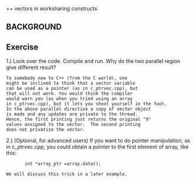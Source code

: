 ++ vectors in worksharing constructs

## BACKGROUND

## Exercise
1.) 
    Look over the code.
    Compile and run.
    Why do the two parallel region give different result?

    To somebody new to C++ (from the C world), one
    might be inclined to think that a vector variable 
    can be used as a pointer (as in c_ptrvec.cpp), but 
    that will not work. You would think the compiler 
    would warn you (as when you tried using an array
    in c_ptrvec.cpp), but it lets you shoot yourself in the foot.
    In the above parallel directive a copy of vector object
    is made and any updates are private to the thread.
    Hence, the first printing just returns the original "9" 
    values assigned to the vector.  The second printing
    does not privatize the vector.

2.) (Optional, for advanced users)
    If you want to do pointer manipulation, as in c_ptrvec.cpp,
    you could obtain a pointer to the first element of
    array, like this:
```
       int *array_ptr =array.data();
```
    We will discuss this trick in a later example.
